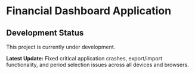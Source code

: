 
# Financial Dashboard Application

## Development Status

This project is currently under development.

**Latest Update:** Fixed critical application crashes, export/import functionality, and period selection issues across all devices and browsers.
